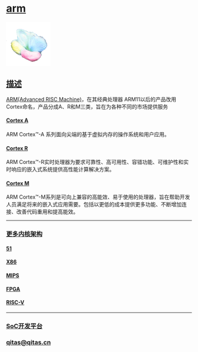 ﻿# [arm](https://github.com/sochub/arm)

[![sites](SoC/SoC.png)](http://www.qitas.cn) 

## [描述](https://github.com/sochub/arm/wiki) 

[ARM(Advanced RISC Machine)](https://www.arm.com/)，在其经典处理器 ARM11以后的产品改用Cortex命名，产品分成A、R和M三类，旨在为各种不同的市场提供服务

####  [Cortex A](https://github.com/sochub/CA)

ARM Cortex™-A 系列面向尖端的基于虚拟内存的操作系统和用户应用。

####  [Cortex R](https://github.com/sochub/CR)

ARM Cortex™-R实时处理器为要求可靠性、高可用性、容错功能、可维护性和实时响应的嵌入式系统提供高性能计算解决方案。

####  [Cortex M](https://github.com/sochub/CM)

ARM Cortex™-M系列是可向上兼容的高能效、易于使用的处理器，旨在帮助开发人员满足将来的嵌入式应用需要。包括以更低的成本提供更多功能、不断增加连接、改善代码重用和提高能效。

---

### [更多内核架构](https://github.com/sochub)

#### [51](https://github.com/sochub/MCS-51)
#### [X86](https://github.com/sochub/X86)
#### [MIPS](https://github.com/sochub/MIPS)
#### [FPGA](https://github.com/sochub/FPGA)
#### [RISC-V](https://github.com/sochub/RISC-V)

---

###  [SoC开发平台](http://www.qitas.cn)   

###  qitas@qitas.cn